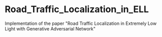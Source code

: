 # Road_Traffic_Localization_in_ELL
Implementation of the paper "Road Traffic Localization in Extremely Low Light with Generative Adversarial Network"
